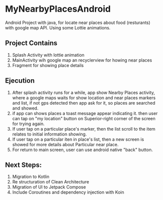 # MyNearbyPlacesAndroid
Android Project with java, for locate near places about food (resturants) with google map API. Using some Lottie animations.

## Project Contains
1. Splash Activity with lottie animation
1. MainActivity wih google map an recyclerview for howing near places
1. Fragment for showing place details

## Ejecution
1. After splash activity runs for a while, app show Nearby Places activity, where a google maps waits for show location and near places markers and list, if not gps detected then app ask for it, so places are searched and showed.
2. if app can shows places a toast message appear indicating it. then user can tap on "my location" button on Superior-right corner of the screen for trying again.
3. If user tap on a particular place's marker, then the list scroll to the item relates to initial information showing.
4. If user tap on a particular iten in place's list, then a new screen is showed for more details about Particular near place.
5. For return to main screen, user can use android native "back" button.

## Next Steps:
1. Migration to Kotlin
2. Re structuration of Clean Architecture
3. Migration of UI to Jetpack Compose
4. Include Coroutines and dependency injection with Koin
